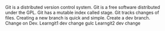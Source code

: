 Git is a distributed version control system.
Git is a free software distributed under the GPL.
Git has a mutable index called stage.
Git tracks changes of files.
Creating a new branch is quick and simple.
Create a dev branch.
Change on Dev.
Learngit1 dev change
gulc Learngit2 dev change